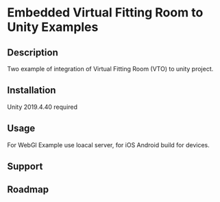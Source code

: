 # Embedded Virtual Fitting Room to Unity Examples

## Description
Two example of integration of Virtual Fitting Room (VTO) to unity project.

## Installation
Unity 2019.4.40 required

## Usage
For WebGl Example use loacal server, for iOS Android build for devices.

## Support


## Roadmap

